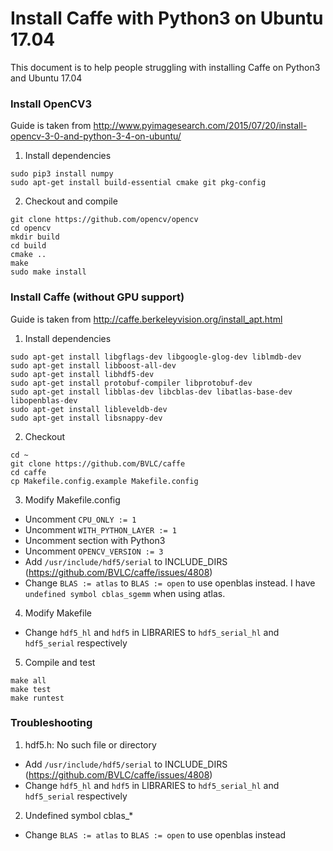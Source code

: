 # Install Caffe with Python3 on Ubuntu 17.04

This document is to help people struggling with installing Caffe on Python3 and Ubuntu 17.04

### Install OpenCV3

Guide is taken from http://www.pyimagesearch.com/2015/07/20/install-opencv-3-0-and-python-3-4-on-ubuntu/

1. Install dependencies

```shell
sudo pip3 install numpy
sudo apt-get install build-essential cmake git pkg-config
 ```

2. Checkout and compile

```shell
git clone https://github.com/opencv/opencv
cd opencv
mkdir build
cd build
cmake ..
make
sudo make install
```

### Install Caffe (without GPU support)

Guide is taken from http://caffe.berkeleyvision.org/install_apt.html

1. Install dependencies

```shell
sudo apt-get install libgflags-dev libgoogle-glog-dev liblmdb-dev
sudo apt-get install libboost-all-dev
sudo apt-get install libhdf5-dev
sudo apt-get install protobuf-compiler libprotobuf-dev
sudo apt-get install libblas-dev libcblas-dev libatlas-base-dev libopenblas-dev
sudo apt-get install libleveldb-dev
sudo apt-get install libsnappy-dev
```

2. Checkout

```shell
cd ~
git clone https://github.com/BVLC/caffe
cd caffe
cp Makefile.config.example Makefile.config
```

3. Modify Makefile.config

- Uncomment `CPU_ONLY := 1`
- Uncomment `WITH_PYTHON_LAYER := 1`
- Uncomment section with Python3
- Uncomment `OPENCV_VERSION := 3`
- Add `/usr/include/hdf5/serial` to INCLUDE_DIRS (https://github.com/BVLC/caffe/issues/4808)
- Change `BLAS := atlas` to `BLAS := open` to use openblas instead. I have `undefined symbol cblas_sgemm` when using atlas.

4. Modify Makefile

- Change `hdf5_hl` and `hdf5` in LIBRARIES to `hdf5_serial_hl` and `hdf5_serial` respectively

5. Compile and test

```shell
make all
make test
make runtest
```

### Troubleshooting

1. hdf5.h: No such file or directory

- Add `/usr/include/hdf5/serial` to INCLUDE_DIRS (https://github.com/BVLC/caffe/issues/4808)
- Change `hdf5_hl` and `hdf5` in LIBRARIES to `hdf5_serial_hl` and `hdf5_serial` respectively

2. Undefined symbol cblas_*

- Change `BLAS := atlas` to `BLAS := open` to use openblas instead
